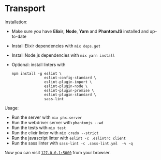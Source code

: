 # Transport

Installation:

  * Make sure you have **Elixir**, **Node**, **Yarn** and **PhantomJS** installed and up-to-date
  * Install Elixir dependencies with `mix deps.get`
  * Install Node.js dependencies with `mix yarn install`
  * Optional: install linters with

    ```
    npm install -g eslint \
                   eslint-config-standard \
                   eslint-plugin-import \
                   eslint-plugin-node \
                   eslint-plugin-promise \
                   eslint-plugin-standard \
                   sass-lint
    ```

Usage:

  * Run the server with `mix phx.server`
  * Run the webdriver server with `phantomjs --wd`
  * Run the tests with `mix test`
  * Run the elixir linter with `mix credo --strict`
  * Run the javascript linter with `eslint -c .eslintrc client`
  * Run the sass linter with `sass-lint -c .sass-lint.yml  -v -q`

Now you can visit [`127.0.0.1:5000`](http://127.0.0.1:5000) from your browser.
